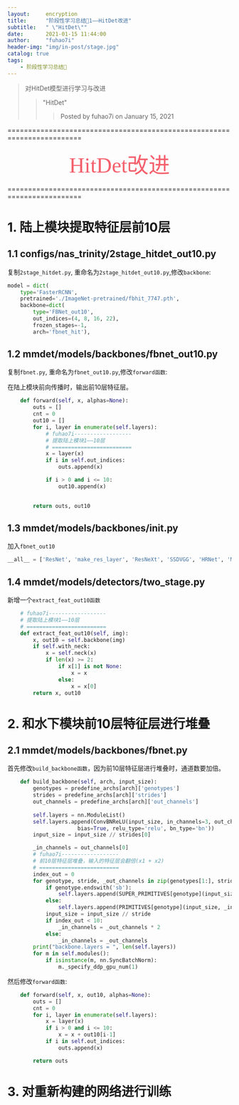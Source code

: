 ```yaml
---
layout:     encryption
title:      "阶段性学习总结🔑1——HitDet改进"
subtitle:   " \"HitDet\""
date:       2021-01-15 11:44:00
author:     "fuhao7i"
header-img: "img/in-post/stage.jpg"
catalog: true
tags:
    - 阶段性学习总结🔑
---
```


> 对HitDet模型进行学习与改进
>> "HitDet"
>>> Posted by fuhao7i on January 15, 2021

========================================================================
                                                                          
<center><font face='黑体' color='#F4606C' size= 12 >HitDet改进</font></center>      
                                                                         
========================================================================

# 1. 陆上模块提取特征层前10层

## 1.1 configs/nas_trinity/2stage_hitdet_out10.py

复制`2stage_hitdet.py`, 重命名为`2stage_hitdet_out10.py`,修改`backbone`: 

```python
model = dict(
    type='FasterRCNN',
    pretrained='./ImageNet-pretrained/fbhit_7747.pth',
    backbone=dict(
        type='FBNet_out10',
        out_indices=(4, 8, 16, 22),
        frozen_stages=-1,
        arch='fbnet_hit'),
```

## 1.2 mmdet/models/backbones/fbnet_out10.py

复制`fbnet.py`, 重命名为`fbnet_out10.py`,修改`forward函数`:

在陆上模块前向传播时，输出前10层特征层。
```python
    def forward(self, x, alphas=None):
        outs = []
        cnt = 0
        out10 = []
        for i, layer in enumerate(self.layers):
            # fuhao7i------------------
            # 提取陆上模块1——10层
            # =========================
            x = layer(x)
            if i in self.out_indices:
                outs.append(x)

            if i > 0 and i <= 10:
                out10.append(x)
                

        return outs, out10
```

## 1.3 mmdet/models/backbones/__init__.py

加入`fbnet_out10`
```python
__all__ = ['ResNet', 'make_res_layer', 'ResNeXt', 'SSDVGG', 'HRNet', 'MobileNetV2', 'DetNas', 'FBNet', 'MnasNet', 'FBNet_out10']
```

## 1.4 mmdet/models/detectors/two_stage.py

新增一个`extract_feat_out10函数`

```python
    # fuhao7i------------------
    # 提取陆上模块1——10层
    # =========================
    def extract_feat_out10(self, img):
        x, out10 = self.backbone(img)
        if self.with_neck:
            x = self.neck(x)
            if len(x) >= 2:
                if x[1] is not None:
                    x = x
                else:
                    x = x[0]
        return x, out10
```

# 2. 和水下模块前10层特征层进行堆叠

## 2.1 mmdet/models/backbones/fbnet.py

首先修改`build_backbone函数`，因为前10层特征层进行堆叠时，通道数要加倍。

```python
    def build_backbone(self, arch, input_size):
        genotypes = predefine_archs[arch]['genotypes'] 
        strides = predefine_archs[arch]['strides'] 
        out_channels = predefine_archs[arch]['out_channels']
        
        self.layers = nn.ModuleList()
        self.layers.append(ConvBNReLU(input_size, in_channels=3, out_channels=out_channels[0], kernel_size=3, stride=strides[0], padding=1, 
                      bias=True, relu_type='relu', bn_type='bn'))
        input_size = input_size // strides[0]

        _in_channels = out_channels[0]
        # fuhao7i------------------
        # 前10层特征层堆叠，输入的特征层会翻倍(x1 + x2)
        # =========================
        index_out = 0
        for genotype, stride, _out_channels in zip(genotypes[1:], strides[1:], out_channels[1:]):
            if genotype.endswith('sb'):
                self.layers.append(SUPER_PRIMITIVES[genotype](input_size, _in_channels, _out_channels, stride))
            else:
                self.layers.append(PRIMITIVES[genotype](input_size, _in_channels, _out_channels, stride))
            input_size = input_size // stride
            if index_out < 10:
                _in_channels = _out_channels * 2
            else:
                _in_channels = _out_channels
        print("backbone.layers = ", len(self.layers))
        for m in self.modules():
            if isinstance(m, nn.SyncBatchNorm):
                m._specify_ddp_gpu_num(1)
```

然后修改`forward函数`:

```python
    def forward(self, x, out10, alphas=None):
        outs = []
        cnt = 0
        for i, layer in enumerate(self.layers):
            x = layer(x)
            if i > 0 and i <= 10:
                x = x + out10[i-1]
            if i in self.out_indices:
                outs.append(x)

        return outs
```

# 3. 对重新构建的网络进行训练

